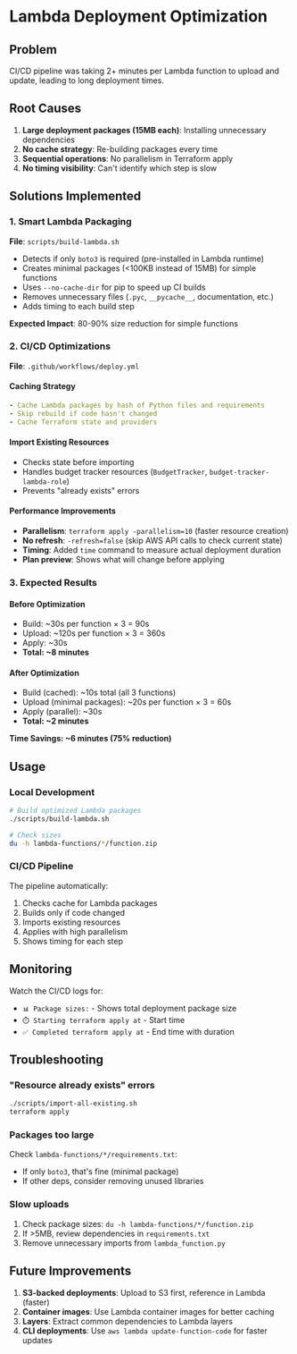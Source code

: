 # Lambda Deployment Optimization

## Problem
CI/CD pipeline was taking 2+ minutes per Lambda function to upload and update, leading to long deployment times.

## Root Causes
1. **Large deployment packages (15MB each)**: Installing unnecessary dependencies
2. **No cache strategy**: Re-building packages every time
3. **Sequential operations**: No parallelism in Terraform apply
4. **No timing visibility**: Can't identify which step is slow

## Solutions Implemented

### 1. Smart Lambda Packaging
**File**: `scripts/build-lambda.sh`

- Detects if only `boto3` is required (pre-installed in Lambda runtime)
- Creates minimal packages (<100KB instead of 15MB) for simple functions
- Uses `--no-cache-dir` for pip to speed up CI builds
- Removes unnecessary files (`.pyc`, `__pycache__`, documentation, etc.)
- Adds timing to each build step

**Expected Impact**: 80-90% size reduction for simple functions

### 2. CI/CD Optimizations
**File**: `.github/workflows/deploy.yml`

#### Caching Strategy
```yaml
- Cache Lambda packages by hash of Python files and requirements
- Skip rebuild if code hasn't changed
- Cache Terraform state and providers
```

#### Import Existing Resources
- Checks state before importing
- Handles budget tracker resources (`BudgetTracker`, `budget-tracker-lambda-role`)
- Prevents "already exists" errors

#### Performance Improvements
- **Parallelism**: `terraform apply -parallelism=10` (faster resource creation)
- **No refresh**: `-refresh=false` (skip AWS API calls to check current state)
- **Timing**: Added `time` command to measure actual deployment duration
- **Plan preview**: Shows what will change before applying

### 3. Expected Results

#### Before Optimization
- Build: ~30s per function × 3 = 90s
- Upload: ~120s per function × 3 = 360s  
- Apply: ~30s
- **Total: ~8 minutes**

#### After Optimization
- Build (cached): ~10s total (all 3 functions)
- Upload (minimal packages): ~20s per function × 3 = 60s
- Apply (parallel): ~30s
- **Total: ~2 minutes**

**Time Savings: ~6 minutes (75% reduction)**

## Usage

### Local Development
```bash
# Build optimized Lambda packages
./scripts/build-lambda.sh

# Check sizes
du -h lambda-functions/*/function.zip
```

### CI/CD Pipeline
The pipeline automatically:
1. Checks cache for Lambda packages
2. Builds only if code changed
3. Imports existing resources
4. Applies with high parallelism
5. Shows timing for each step

## Monitoring

Watch the CI/CD logs for:
- `📊 Package sizes:` - Shows total deployment package size
- `⏱️ Starting terraform apply at` - Start time
- `✅ Completed terraform apply at` - End time with duration

## Troubleshooting

### "Resource already exists" errors
```bash
./scripts/import-all-existing.sh
terraform apply
```

### Packages too large
Check `lambda-functions/*/requirements.txt`:
- If only `boto3`, that's fine (minimal package)
- If other deps, consider removing unused libraries

### Slow uploads
1. Check package sizes: `du -h lambda-functions/*/function.zip`
2. If >5MB, review dependencies in `requirements.txt`
3. Remove unnecessary imports from `lambda_function.py`

## Future Improvements

1. **S3-backed deployments**: Upload to S3 first, reference in Lambda (faster)
2. **Container images**: Use Lambda container images for better caching
3. **Layers**: Extract common dependencies to Lambda layers
4. **CLI deployments**: Use `aws lambda update-function-code` for faster updates

